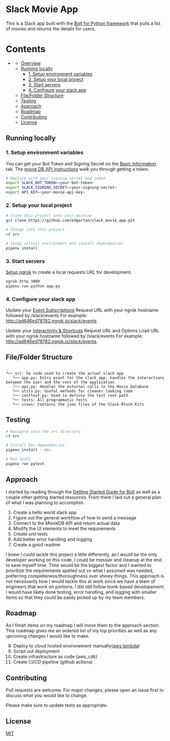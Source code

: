 # Slack Movie App
This is a Slack app built with the [Bolt for Python framework][2] that pulls a list of movies and returns the details for users.

Contents
========
- [](#)
  - [Overview](#overview)
  - [Running locally](#running-locally)
    - [1. Setup environment variables](#1-setup-environment-variables)
    - [2. Setup your local project](#2-setup-your-local-project)
    - [3. Start servers](#3-start-servers)
    - [4. Configure your slack app](#4-configure-your-slack-app)
  - [File/Folder Structure](#filefolder-structure)
  - [Testing](#testing)
  - [Approach](#approach)
  - [Roadmap](#roadmap)
  - [Contributing](#contributing)
  - [License](#license)

## Running locally

### 1. Setup environment variables
You can get your Bot Token and Signing Secret on the [Basic Information][5] tab.
The [movie DB API instructions][6] walk you through getting a token.

```zsh
# Replace with your signing secret and token
export SLACK_BOT_TOKEN=<your-bot-token>
export SLACK_SIGNING_SECRET=<your-signing-secret>
export API_KEY=<your-movie-api-key>
```

### 2. Setup your local project
```zsh
# Clone this project onto your machine
git clone https://github.com/edgartan/slack_movie_app.git

# Change into this project
cd src

# Setup virtual environment and install dependencies
pipenv install
```

### 3. Start servers

[Setup ngrok][3] to create a local requests URL for development.

```zsh
ngrok http 3000
pipenv run python app.py
```

### 4. Configure your slack app
Update your [Event Subscriptions][1] Request URL with your ngrok hostname followed by /slack/events
For example: http://ad646ed78782.ngrok.io/slack/events

Update your [Interactivity & Shortcuts][4] Request URL and Options Load URL with your ngrok hostname followed by /slack/events
For example: http://ad646ed78782.ngrok.io/slack/events

## File/Folder Structure
```text
.
└── src: he code used to create the actual slack app
   └── app.py: Entry point for the slack app, handles the interactions between the user and the rest of the application
   └── api.py: Handles the external calls to the Movie Database
   └── utils.py: Useful methods for cleaner looking code
   └── conftest.py: Used to definte the test root path
   └── tests: All programmatic tests
   └── views: Contains the json files of the Slack Block Kits
```

## Testing
```zsh
# Navigate into the src directory
cd src

# Install Dev dependencies
pipenv install --dev

# Run tests
pipenv run pytest
```
## Approach
I started by reading through the [Getting Started Guide for Bolt][7] as well as a couple other getting started resources. From there I laid out a general plan of what I was planning to accomplish.

1. Create a hello world slack app
2. Figure out the general workflow of how to send a message
3. Connect to the MovieDB API and return actual data
4. Modify the UI elements to meet the requirements
5. Create unit tests
6. Add better error handling and logging
7. Create a good readme

I knew I could tackle this project a little differently, as I would be the only developer working on this code, I could be messier and cleanup at the end to save myself time.
Time would be the biggest factor and I wanted to prioritize the requirements spelled out vs what I assumed was needed, preferring completeness/thoroughness over shiney things.
This approach is not necessarily how I would tackle this at work since we have a team of engineers that work on portions. I did still follow trunk-based developement.
I would have likely done testing, error handling, and logging with smaller items so that they could be easily picked up by my team members.

## Roadmap
As I finish items on my roadmap I will move them to the approach section. This roadmap gives me an ordered list of my top priorities as well as any upcoming changes I would like to make.

8. Deploy to cloud hosted environement manually([aws lambda][8])
8. Script out deployment
8. Create infrastructure as code (aws_cdk)
8. Create CI/CD pipeline (github actions)

[1]: https://api.slack.com/apps/A029AU6BDD4/event-subscriptions?
[2]: https://slack.dev/bolt-python/
[3]: https://slack.dev/bolt-python/tutorial/getting-started#setting-up-events
[4]: https://api.slack.com/apps/A029AU6BDD4/interactive-messages?
[5]: https://api.slack.com/apps/A029AU6BDD4/general?
[6]: https://developers.themoviedb.org/3/getting-started/introduction
[7]: https://slack.dev/bolt-python/tutorial/getting-started
[8]: https://github.com/slackapi/bolt-python/tree/main/examples/aws_lambda

## Contributing
Pull requests are welcome. For major changes, please open an issue first to discuss what you would like to change.

Please make sure to update tests as appropriate.

## License
[MIT](https://choosealicense.com/licenses/mit/)